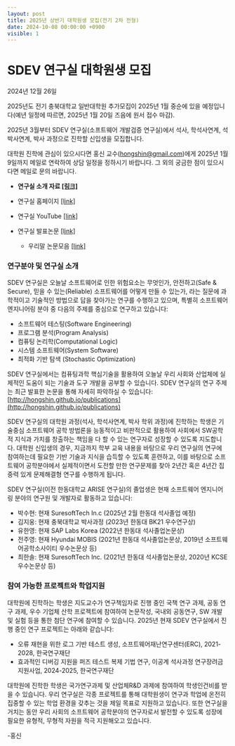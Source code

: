 ```yaml
---
layout: post
title: 2025년 상반기 대학원생 모집(전기 2차 전형)
date: 2024-10-08 00:00:00 +0900
visible: 1 
---
```


# SDEV 연구실 대학원생 모집

2024년 12월 26일


2025년도 전기 충북대학교 일반대학원 추가모집이 2025년 1월 중순에 있을 예정입니다(예년 일정에 따르면, 2025년 1월 20일 즈음에 원서 접수 마감).

2025년 3월부터 SDEV 연구실(소프트웨어 개발검증 연구실)에서 석사, 학석사연계, 석박사연계, 박사 과정으로 진학할 신입생을 모집합니다.

대학원 진학에 관심이 있으시다면 홍신 교수(hongshin@gmail.com)에게 2025년 1월 9일까지 메일로 연락하여 상담 일정을 정하시기 바랍니다. 그 외의 궁금한 점이 있으시다면 메일로 문의 바랍니다.



* **연구실 소개 자료 [\[링크\]](https://sdevlab.notion.site/SW-SDEV-lab-2025-1184543d19af80b3b926d7290e9c60dc?pvs=4)**


* 연구실 홈페이지 [\[link\]](http://sdevlab.github.io)
* 연구실 YouTube [\[link\]](http://youtube.com/@hongshin)
* 연구실 발표논문 [\[link\]](https://hongshin.github.io/publications/)
   - 우리말 논문모음 [\[link\]](https://drive.google.com/drive/folders/1U9kLfIvlFaR_8bv-N2WCj2FEBaAmoPhn?usp=sharing)

### 연구분야 및 연구실 소개

SDEV 연구실은 오늘날 소프트웨어로 인한 위험요소는 무엇인가, 안전하고(Safe & Secure), 믿을 수 있는(Reliable) 소프트웨어를 어떻게 만들 수 있는가, 
라는 질문에 과학적이고 기술적인 방법으로 답을 찾아가는 연구를 수행하고 있으며, 특별히 소프트웨어 엔지니어링 분야 중 다음의 주제를 중심으로 연구하고 있습니다:

* 소프트웨어 테스팅(Software Engineering)
* 프로그램 분석(Program Analysis)
* 컴퓨팅 논리학(Computational Logic)
* 시스템 소프트웨어(System Software)
* 최적화 기반 탐색 (Stochastic Optimization)

SDEV 연구실에서는 컴퓨팅과학 핵심기술을 활용하여 오늘날 우리 사회와 산업체에 실제적인 도움이 되는 기술과 도구 개발을 공부할 수 있습니다. 
SDEV 연구실의 연구 주제는 최근 발표한 논문을 통해 자세히 파악하실 수 있습니다: [http://hongshin.github.io/publications](http://hongshin.github.io/publications)

SDEV 연구실의 대학원 과정(석사, 학석사연계, 박사 학위 과정)에 진학하는 학생은 기술중심 소프트웨어 공학 방법론을 능동적이고 비판적으로 활용하여 
사회에서 SW공학적 지식과 가치를 창출하는 책임을 다 할 수 있는 연구자로 성장할 수 있도록 지도합니다. 
대학원 신입생의 경우, 지금까지 학부 교육 내용을 바탕으로 우리 연구실의 연구에 참여하는데 필요한 기반 기술과 지식을 습득할 수 있도록
훈련하고, 이를 바탕으로 소프트웨어 공학분야에서 실제적이면서 도전할 만한 
연구문제를 찾아 2년간 혹은 4년간 집중력 있게 문제해결형 연구를 수행하게 됩니다.

SDEV 연구실(이전 한동대학교 ARISE 연구실)의 졸업생은 현재 소프트웨어 엔지니어링 분야의 연구원 및 개발자로 활동하고 있습니다:
* 박수현: 현재 SuresoftTech In.c (2025년 2월 한동대 석사졸업 예정)
* 김지웅: 현재 충북대학교 박사과정 (2023년 한동대 BK21 우수연구상)
* 유한영: 현재 SAP Labs Korea (2022년 한동대 석사졸업논문상)
* 전주영: 현재 Hyundai MOBIS (2021년 한동대 석사졸업논문상, 2019년 소프트웨어공학소사이티 우수논문상 등)
* 최한솔: 현재 SuresoftTech Inc. (2021년 한동대 석사졸업논문상, 2020년 KCSE 우수논문상 등)

### 참여 가능한 프로젝트와 학업지원

대학원에 진학하는 학생은 지도교수가 연구책임자로 진행 중인 국책 연구 과제, 공동 연구 과제, 우수 기업체 산학 프로젝트에 참여하여 논문작성, 국내외 공동연구, 
SW 개발 및 실험 등을 통한 첨단 연구에 참여할 수 있습니다. 2025년 현재 SDEV 연구실에서 진행 중인 연구 프로젝트는 아래와 같습니다:
* 오류 재현을 위한 로그 기반 테스트 생성, 소프트웨어재난연구센터(ERC), 2021-2028, 한국연구재단
* 효과적인 디버깅 지원을 퍼즈 테스트 복제 기법 연구, 이공계 석사과정 연구장려금 지원사업, 2024-2025, 한국연구재단 

대학원에 진학한 학생은 국가연구과제 및 산업체R&D 과제에 참여하여 학생인건비를 받을 수 있습니다.
우리 연구실은 각종 프로젝트를 통해 대학원생이 연구과 학업에 온전히 집중할 수 있는 학업 환경을 갖추는 것을 제일 목표로 지원하고 있습니다.
또한 연구실을 거치는 동안 우리 사회의 소프트웨어 공학분야의 연구자로서 발전할 수 있도록 성장에 필요한 유형적, 무형적 자원을 적극 지원해오고 있습니다.

-홍신

